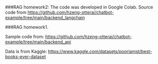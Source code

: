###RAG homework2:
The code was developed in Google Colab.
Source code from https://github.com/hzeng-otterai/chatbot-example/tree/main/backend_langchain

###RAG homework1. 

Sample code from: https://github.com/hzeng-otterai/chatbot-example/tree/main/backend_api

Data is from Kaggle: https://www.kaggle.com/datasets/pooriamst/best-books-ever-dataset
